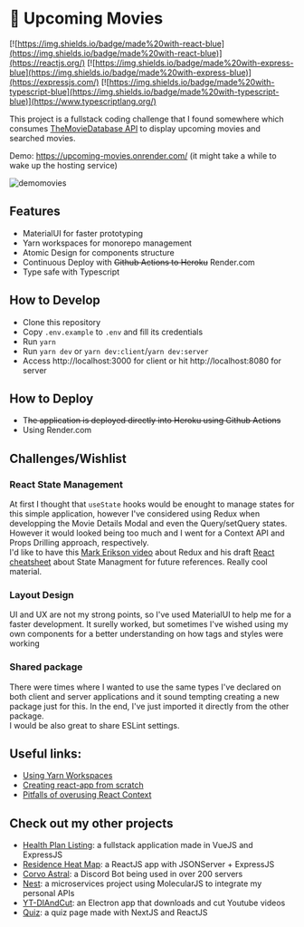 # 🎥 Upcoming Movies

[![https://img.shields.io/badge/made%20with-react-blue](https://img.shields.io/badge/made%20with-react-blue)](https://reactjs.org/)
[![https://img.shields.io/badge/made%20with-express-blue](https://img.shields.io/badge/made%20with-express-blue)](https://expressjs.com/)
[![https://img.shields.io/badge/made%20with-typescript-blue](https://img.shields.io/badge/made%20with-typescript-blue)](https://www.typescriptlang.org/)

This project is a fullstack coding challenge that I found somewhere which consumes [TheMovieDatabase API](https://developers.themoviedb.org/) to display upcoming movies and searched movies. 

Demo: https://upcoming-movies.onrender.com/ (it might take a while to wake up the hosting service)

![demomovies](https://user-images.githubusercontent.com/16388408/125370185-4471d180-e354-11eb-812f-d9b89fa76c45.gif)

## Features

- MaterialUI for faster prototyping
- Yarn workspaces for monorepo management
- Atomic Design for components structure
- Continuous Deploy with ~~Github Actions to Heroku~~ Render.com
- Type safe with Typescript

## How to Develop

- Clone this repository
- Copy `.env.example` to `.env` and fill its credentials
- Run `yarn`
- Run `yarn dev` or `yarn dev:client`/`yarn dev:server`
- Access http://localhost:3000 for client or hit http://localhost:8080 for server

## How to Deploy

- T~~he application is deployed directly into Heroku using Github Actions~~
- Using Render.com

## Challenges/Wishlist

### React State Management

At first I thought that `useState` hooks would be enought to manage states for this simple application, however I've considered using Redux when developping the Movie Details Modal and even the Query/setQuery states. However it would looked being too much and I went for a Context API and Props Drilling approach, respectively.  
I'd like to have this [Mark Erikson video](https://www.youtube.com/watch?v=9zySeP5vH9c) about Redux and his draft [React cheatsheet](https://react-community-tools-practices-cheatsheet.netlify.app/state-management/overview) about State Managment for future references. Really cool material.

### Layout Design

UI and UX are not my strong points, so I've used MaterialUI to help me for a faster development. It surelly worked, but sometimes I've wished using my own components for a better understanding on how tags and styles were working

### Shared package 

There were times where I wanted to use the same types I've declared on both client and server applications and it sound tempting creating a new package just for this. In the end, I've just imported it directly from the other package.  
I would be also great to share ESLint settings.

## Useful links:

* [Using Yarn Workspaces](https://classic.yarnpkg.com/en/docs/workspaces/)
* [Creating react-app from scratch](https://andrey-arthur.medium.com/how-to-create-your-react-app-from-scratch-without-create-react-app-or-babel-webpack-setup-a0e429a3527a)
* [Pitfalls of overusing React Context](https://blog.logrocket.com/pitfalls-of-overusing-react-context/)

## Check out my other projects

* [Health Plan Listing](https://github.com/Markkop/health-plan-listing): a fullstack application made in VueJS and ExpressJS
* [Residence Heat Map](https://github.com/Markkop/residence-heatmap): a ReactJS app with JSONServer + ExpressJS
* [Corvo Astral](https://github.com/Markkop/corvo-astral): a Discord Bot being used in over 200 servers
* [Nest](https://github.com/Markkop/nest): a microservices project using MolecularJS to integrate my personal APIs
* [YT-DlAndCut](https://github.com/Markkop/yt-dlandcut): an Electron app that downloads and cut Youtube videos
* [Quiz](https://github.com/Markkop/meta-quiz-imersao-react): a quiz page made with NextJS and ReactJS
